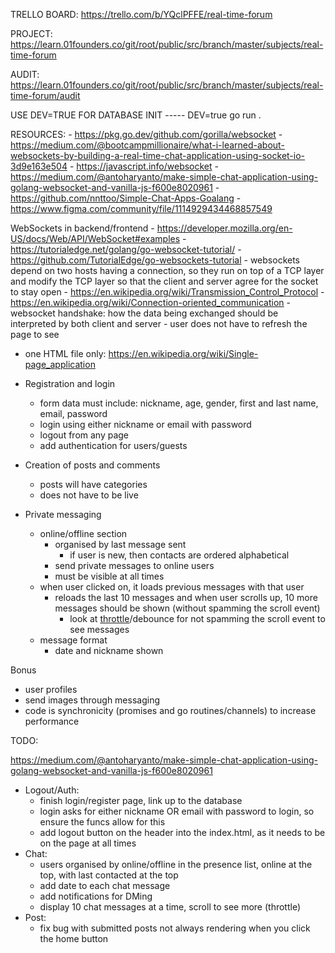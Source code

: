 TRELLO BOARD: https://trello.com/b/YQclPFFE/real-time-forum

PROJECT: https://learn.01founders.co/git/root/public/src/branch/master/subjects/real-time-forum

AUDIT: https://learn.01founders.co/git/root/public/src/branch/master/subjects/real-time-forum/audit


USE DEV=TRUE FOR DATABASE INIT ----- DEV=true go run .

RESOURCES:
    - https://pkg.go.dev/github.com/gorilla/websocket
    - https://medium.com/@bootcampmillionaire/what-i-learned-about-websockets-by-building-a-real-time-chat-application-using-socket-io-3d9e163e504
    - https://javascript.info/websocket
    - https://medium.com/@antoharyanto/make-simple-chat-application-using-golang-websocket-and-vanilla-js-f600e8020961
        - https://github.com/nnttoo/Simple-Chat-Apps-Goalang
    - https://www.figma.com/community/file/1114929434468857549

WebSockets in backend/frontend
    - https://developer.mozilla.org/en-US/docs/Web/API/WebSocket#examples
    - https://tutorialedge.net/golang/go-websocket-tutorial/
        - https://github.com/TutorialEdge/go-websockets-tutorial
    - websockets depend on two hosts having a connection, so they run on top of a TCP layer and modify the TCP layer so that the client and server agree for the socket to stay open
        - https://en.wikipedia.org/wiki/Transmission_Control_Protocol
        - https://en.wikipedia.org/wiki/Connection-oriented_communication
    - websocket handshake: how the data being exchanged should be interpreted by both client and server 
    - user does not have to refresh the page to see

- one HTML file only: https://en.wikipedia.org/wiki/Single-page_application

- Registration and login
    - form data must include: nickname, age, gender, first and last name, email, password
    - login using either nickname or email with password
    - logout from any page
    - add authentication for users/guests

- Creation of posts and comments
    - posts will have categories
    - does not have to be live

- Private messaging
    - online/offline section
        - organised by last message sent
            - if user is new, then contacts are ordered alphabetical
        - send private messages to online users
        - must be visible at all times
    - when user clicked on, it loads previous messages with that user
        - reloads the last 10 messages and when user scrolls up, 10 more messages should be shown (without spamming the scroll event)
            - look at [throttle](https://css-tricks.com/debouncing-throttling-explained-examples/#throttle)/debounce for not spamming the scroll event to see messages
    - message format
        - date and nickname shown

Bonus
- user profiles
- send images through messaging
- code is synchronicity (promises and go routines/channels) to increase performance

TODO:

https://medium.com/@antoharyanto/make-simple-chat-application-using-golang-websocket-and-vanilla-js-f600e8020961

- Logout/Auth:
    - finish login/register page, link up to the database
    - login asks for either nickname OR email with password to login, so ensure the funcs allow for this
    - add logout button on the header into the index.html, as it needs to be on the page at all times
- Chat:
    - users organised by online/offline in the presence list, online at the top, with last contacted at the top
    - add date to each chat message
    - add notifications for DMing
    - display 10 chat messages at a time, scroll to see more (throttle)
- Post:
    - fix bug with submitted posts not always rendering when you click the home button






